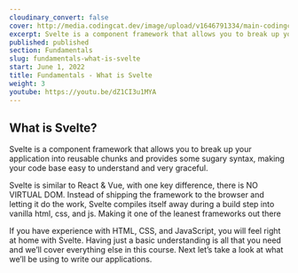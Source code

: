 ```yaml
---
cloudinary_convert: false
cover: http://media.codingcat.dev/image/upload/v1646791334/main-codingcatdev-photo/Intro_to_Svelte.png
excerpt: Svelte is a component framework that allows you to break up your application into reusable chunks and provides some sugary syntax, making your code base easy to understand and very graceful.
published: published
section: Fundamentals
slug: fundamentals-what-is-svelte
start: June 1, 2022
title: Fundamentals - What is Svelte
weight: 3
youtube: https://youtu.be/dZ1CI3u1MYA
---
```

## **What is Svelte?**

Svelte is a component framework that allows you to break up your application into reusable chunks and provides some sugary syntax, making your code base easy to understand and very graceful.

Svelte is similar to React & Vue, with one key difference, there is NO VIRTUAL DOM. Instead of shipping the framework to the browser and letting it do the work, Svelte compiles itself away during a build step into vanilla html, css, and js. Making it one of the leanest frameworks out there

If you have experience with HTML, CSS, and JavaScript, you will feel right at home with Svelte. Having just a basic understanding is all that you need and we’ll cover everything else in this course. Next let’s take a look at what we’ll be using to write our applications.